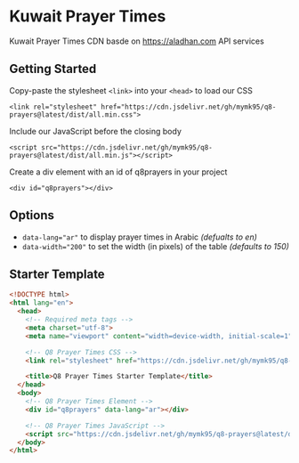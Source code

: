 # Kuwait Prayer Times
Kuwait Prayer Times CDN basde on https://aladhan.com API services

## Getting Started
Copy-paste the stylesheet `<link>` into your `<head>` to load our CSS

`<link rel="stylesheet" href="https://cdn.jsdelivr.net/gh/mymk95/q8-prayers@latest/dist/all.min.css">`

Include our JavaScript before the closing body

`<script src="https://cdn.jsdelivr.net/gh/mymk95/q8-prayers@latest/dist/all.min.js"></script>`

Create a div element with an id of q8prayers in your project

`<div id="q8prayers"></div>`

## Options
- `data-lang="ar"` to display prayer times in Arabic *(defualts to en)*
- `data-width="200"` to set the width (in pixels) of the table *(defaults to 150)*

## Starter Template
```html
<!DOCTYPE html>
<html lang="en">
  <head>
    <!-- Required meta tags -->
    <meta charset="utf-8">
    <meta name="viewport" content="width=device-width, initial-scale=1">

    <!-- Q8 Prayer Times CSS -->
    <link rel="stylesheet" href="https://cdn.jsdelivr.net/gh/mymk95/q8-prayers@latest/dist/all.min.css">

    <title>Q8 Prayer Times Starter Template</title>
  </head>
  <body>
    <!-- Q8 Prayer Times Element -->
    <div id="q8prayers" data-lang="ar"></div>

    <!-- Q8 Prayer Times JavaScript -->
    <script src="https://cdn.jsdelivr.net/gh/mymk95/q8-prayers@latest/dist/all.min.js"></script>
  </body>
</html>
```
